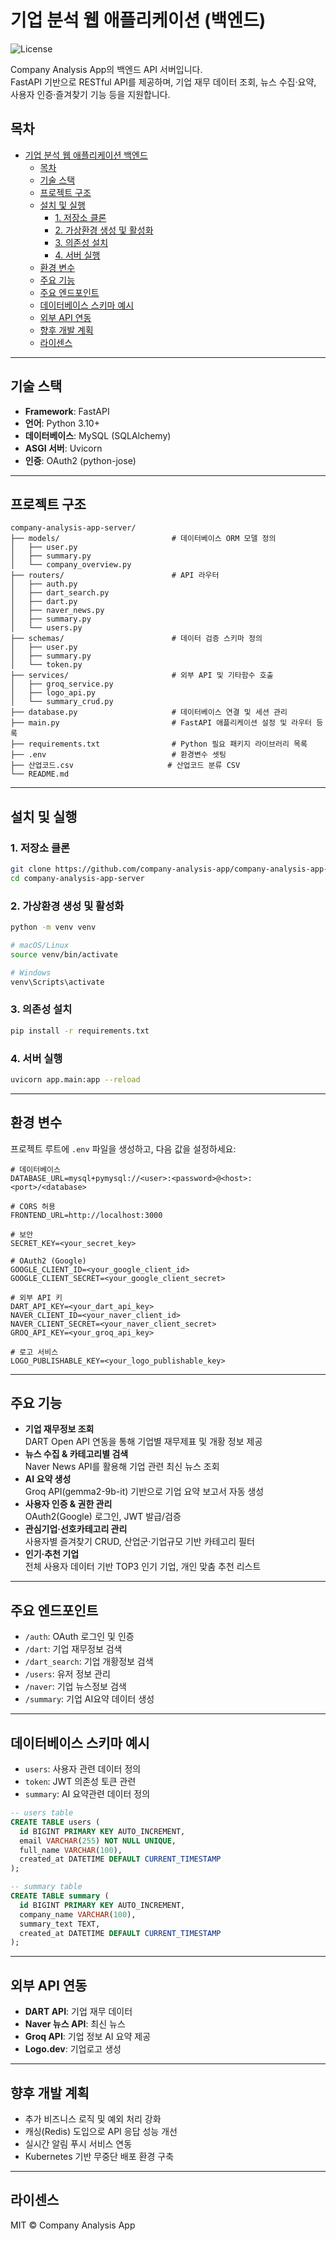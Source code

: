 # 기업 분석 웹 애플리케이션 (백엔드)

![License](https://img.shields.io/badge/license-MIT-blue.svg)

Company Analysis App의 백엔드 API 서버입니다.  
FastAPI 기반으로 RESTful API를 제공하며, 기업 재무 데이터 조회, 뉴스 수집·요약, 사용자 인증·즐겨찾기 기능 등을 지원합니다.

## 목차
- [기업 분석 웹 애플리케이션 백엔드](#기업-분석-웹-애플리케이션-백엔드)
  - [목차](#목차)
  - [기술 스택](#기술-스택)
  - [프로젝트 구조](#프로젝트-구조)
  - [설치 및 실행](#설치-및-실행)
    - [1. 저장소 클론](#1-저장소-클론)
    - [2. 가상환경 생성 및 활성화](#2-가상환경-생성-및-활성화)
    - [3. 의존성 설치](#3-의존성-설치)
    - [4. 서버 실행](#4-서버-실행)
  - [환경 변수](#환경-변수)
  - [주요 기능](#주요-기능)
  - [주요 엔드포인트](#주요-엔드포인트)
  - [데이터베이스 스키마 예시](#데이터베이스-스키마-예시)
  - [외부 API 연동](#외부-api-연동)
  - [향후 개발 계획](#향후-개발-계획)
  - [라이센스](#라이센스)

---

## 기술 스택
- **Framework**: FastAPI  
- **언어**: Python 3.10+  
- **데이터베이스**: MySQL (SQLAlchemy)
- **ASGI 서버**: Uvicorn 
- **인증**: OAuth2 (python-jose)  

---

## 프로젝트 구조
```
company-analysis-app-server/
├── models/                         # 데이터베이스 ORM 모델 정의
│   ├── user.py
│   ├── summary.py
│   └── company_overview.py
├── routers/                        # API 라우터
│   ├── auth.py
│   ├── dart_search.py
│   ├── dart.py
│   ├── naver_news.py
│   ├── summary.py
│   └── users.py
├── schemas/                        # 데이터 검증 스키마 정의
│   ├── user.py
│   ├── summary.py
│   └── token.py
├── services/                       # 외부 API 및 기타함수 호출
│   ├── groq_service.py
│   ├── logo_api.py
│   └── summary_crud.py
├── database.py                     # 데이터베이스 연결 및 세션 관리
├── main.py                         # FastAPI 애플리케이션 설정 및 라우터 등록
├── requirements.txt                # Python 필요 패키지 라이브러리 목록
├── .env                            # 환경변수 셋팅
├── 산업코드.csv                     # 산업코드 분류 CSV
└── README.md
```

---

## 설치 및 실행

### 1. 저장소 클론
```bash
git clone https://github.com/company-analysis-app/company-analysis-app-server.git
cd company-analysis-app-server
```

### 2. 가상환경 생성 및 활성화
```bash
python -m venv venv

# macOS/Linux
source venv/bin/activate

# Windows
venv\Scripts\activate
```

### 3. 의존성 설치
```bash
pip install -r requirements.txt
```

### 4. 서버 실행
```bash
uvicorn app.main:app --reload
```

---

## 환경 변수

프로젝트 루트에 `.env` 파일을 생성하고, 다음 값을 설정하세요:
```env
# 데이터베이스
DATABASE_URL=mysql+pymysql://<user>:<password>@<host>:<port>/<database>

# CORS 허용
FRONTEND_URL=http://localhost:3000

# 보안
SECRET_KEY=<your_secret_key>

# OAuth2 (Google)
GOOGLE_CLIENT_ID=<your_google_client_id>
GOOGLE_CLIENT_SECRET=<your_google_client_secret>

# 외부 API 키
DART_API_KEY=<your_dart_api_key>
NAVER_CLIENT_ID=<your_naver_client_id>
NAVER_CLIENT_SECRET=<your_naver_client_secret>
GROQ_API_KEY=<your_groq_api_key>

# 로고 서비스
LOGO_PUBLISHABLE_KEY=<your_logo_publishable_key>
```

---

## 주요 기능
- **기업 재무정보 조회**  
  DART Open API 연동을 통해 기업별 재무제표 및 개황 정보 제공  
- **뉴스 수집 & 카테고리별 검색**  
  Naver News API를 활용해 기업 관련 최신 뉴스 조회  
- **AI 요약 생성**  
  Groq API(gemma2-9b-it) 기반으로 기업 요약 보고서 자동 생성  
- **사용자 인증 & 권한 관리**  
  OAuth2(Google) 로그인, JWT 발급/검증  
- **관심기업·선호카테고리 관리**  
  사용자별 즐겨찾기 CRUD, 산업군·기업규모 기반 카테고리 필터  
- **인기·추천 기업**  
  전체 사용자 데이터 기반 TOP3 인기 기업, 개인 맞춤 추천 리스트  

---

## 주요 엔드포인트

- `/auth`: OAuth 로그인 및 인증
- `/dart`: 기업 재무정보 검색
- `/dart_search`: 기업 개황정보 검색
- `/users`: 유저 정보 관리
- `/naver`: 기업 뉴스정보 검색
- `/summary`: 기업 AI요약 데이터 생성

---

## 데이터베이스 스키마 예시
- `users`: 사용자 관련 데이터 정의
- `token`: JWT 의존성 토큰 관련
- `summary`: AI 요약관련 데이터 정의
  
```sql
-- users table
CREATE TABLE users (
  id BIGINT PRIMARY KEY AUTO_INCREMENT,
  email VARCHAR(255) NOT NULL UNIQUE,
  full_name VARCHAR(100),
  created_at DATETIME DEFAULT CURRENT_TIMESTAMP
);

-- summary table
CREATE TABLE summary (
  id BIGINT PRIMARY KEY AUTO_INCREMENT,
  company_name VARCHAR(100),
  summary_text TEXT,
  created_at DATETIME DEFAULT CURRENT_TIMESTAMP
);
```

---

## 외부 API 연동
- **DART API**: 기업 재무 데이터
- **Naver 뉴스 API**: 최신 뉴스
- **Groq API**: 기업 정보 AI 요약 제공
- **Logo.dev**: 기업로고 생성

---

## 향후 개발 계획
- 추가 비즈니스 로직 및 예외 처리 강화  
- 캐싱(Redis) 도입으로 API 응답 성능 개선  
- 실시간 알림 푸시 서비스 연동  
- Kubernetes 기반 무중단 배포 환경 구축 

---
  
## 라이센스

MIT © Company Analysis App
